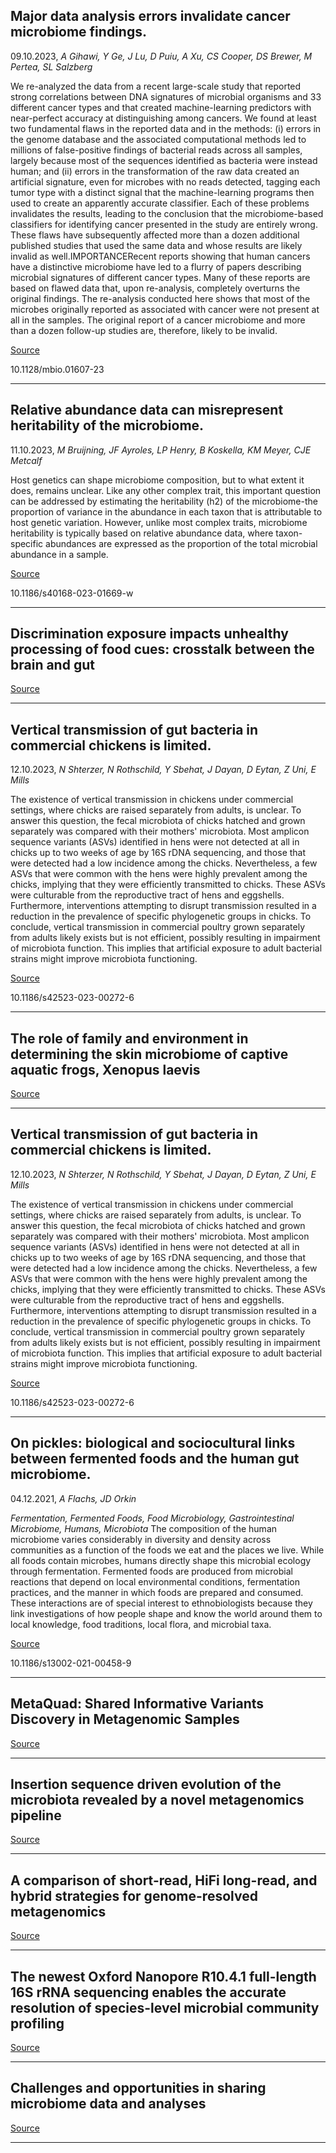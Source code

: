 ## Major data analysis errors invalidate cancer microbiome findings.
 09.10.2023, _A Gihawi, Y Ge, J Lu, D Puiu, A Xu, CS Cooper, DS Brewer, M Pertea, SL Salzberg_


We re-analyzed the data from a recent large-scale study that reported strong correlations between DNA signatures of microbial organisms and 33 different cancer types and that created machine-learning predictors with near-perfect accuracy at distinguishing among cancers. We found at least two fundamental flaws in the reported data and in the methods: (i) errors in the genome database and the associated computational methods led to millions of false-positive findings of bacterial reads across all samples, largely because most of the sequences identified as bacteria were instead human; and (ii) errors in the transformation of the raw data created an artificial signature, even for microbes with no reads detected, tagging each tumor type with a distinct signal that the machine-learning programs then used to create an apparently accurate classifier. Each of these problems invalidates the results, leading to the conclusion that the microbiome-based classifiers for identifying cancer presented in the study are entirely wrong. These flaws have subsequently affected more than a dozen additional published studies that used the same data and whose results are likely invalid as well.IMPORTANCERecent reports showing that human cancers have a distinctive microbiome have led to a flurry of papers describing microbial signatures of different cancer types. Many of these reports are based on flawed data that, upon re-analysis, completely overturns the original findings. The re-analysis conducted here shows that most of the microbes originally reported as associated with cancer were not present at all in the samples. The original report of a cancer microbiome and more than a dozen follow-up studies are, therefore, likely to be invalid.

[Source](https://journals.asm.org/doi/10.1128/mbio.01607-23)

10.1128/mbio.01607-23

---

## Relative abundance data can misrepresent heritability of the microbiome.
 11.10.2023, _M Bruijning, JF Ayroles, LP Henry, B Koskella, KM Meyer, CJE Metcalf_


Host genetics can shape microbiome composition, but to what extent it does, remains unclear. Like any other complex trait, this important question can be addressed by estimating the heritability (h2) of the microbiome-the proportion of variance in the abundance in each taxon that is attributable to host genetic variation. However, unlike most complex traits, microbiome heritability is typically based on relative abundance data, where taxon-specific abundances are expressed as the proportion of the total microbial abundance in a sample.

[Source](https://microbiomejournal.biomedcentral.com/articles/10.1186/s40168-023-01669-w)

10.1186/s40168-023-01669-w

---

## Discrimination exposure impacts unhealthy processing of food cues: crosstalk between the brain and gut

[Source](https://www.nature.com/articles/s44220-023-00134-9)

---

## Vertical transmission of gut bacteria in commercial chickens is limited.
 12.10.2023, _N Shterzer, N Rothschild, Y Sbehat, J Dayan, D Eytan, Z Uni, E Mills_


The existence of vertical transmission in chickens under commercial settings, where chicks are raised separately from adults, is unclear. To answer this question, the fecal microbiota of chicks hatched and grown separately was compared with their mothers' microbiota. Most amplicon sequence variants (ASVs) identified in hens were not detected at all in chicks up to two weeks of age by 16S rDNA sequencing, and those that were detected had a low incidence among the chicks. Nevertheless, a few ASVs that were common with the hens were highly prevalent among the chicks, implying that they were efficiently transmitted to chicks. These ASVs were culturable from the reproductive tract of hens and eggshells. Furthermore, interventions attempting to disrupt transmission resulted in a reduction in the prevalence of specific phylogenetic groups in chicks. To conclude, vertical transmission in commercial poultry grown separately from adults likely exists but is not efficient, possibly resulting in impairment of microbiota function. This implies that artificial exposure to adult bacterial strains might improve microbiota functioning.

[Source](https://animalmicrobiome.biomedcentral.com/articles/10.1186/s42523-023-00272-6)

10.1186/s42523-023-00272-6

---

## The role of family and environment in determining the skin microbiome of captive aquatic frogs, Xenopus laevis

[Source](https://www.biorxiv.org/content/10.1101/2023.10.05.561135v1)

---

## Vertical transmission of gut bacteria in commercial chickens is limited.
 12.10.2023, _N Shterzer, N Rothschild, Y Sbehat, J Dayan, D Eytan, Z Uni, E Mills_


The existence of vertical transmission in chickens under commercial settings, where chicks are raised separately from adults, is unclear. To answer this question, the fecal microbiota of chicks hatched and grown separately was compared with their mothers' microbiota. Most amplicon sequence variants (ASVs) identified in hens were not detected at all in chicks up to two weeks of age by 16S rDNA sequencing, and those that were detected had a low incidence among the chicks. Nevertheless, a few ASVs that were common with the hens were highly prevalent among the chicks, implying that they were efficiently transmitted to chicks. These ASVs were culturable from the reproductive tract of hens and eggshells. Furthermore, interventions attempting to disrupt transmission resulted in a reduction in the prevalence of specific phylogenetic groups in chicks. To conclude, vertical transmission in commercial poultry grown separately from adults likely exists but is not efficient, possibly resulting in impairment of microbiota function. This implies that artificial exposure to adult bacterial strains might improve microbiota functioning.

[Source](https://animalmicrobiome.biomedcentral.com/articles/10.1186/s42523-023-00272-6)

10.1186/s42523-023-00272-6

---

## On pickles: biological and sociocultural links between fermented foods and the human gut microbiome.
 04.12.2021, _A Flachs, JD Orkin_


_Fermentation, Fermented Foods, Food Microbiology, Gastrointestinal Microbiome, Humans, Microbiota_
The composition of the human microbiome varies considerably in diversity and density across communities as a function of the foods we eat and the places we live. While all foods contain microbes, humans directly shape this microbial ecology through fermentation. Fermented foods are produced from microbial reactions that depend on local environmental conditions, fermentation practices, and the manner in which foods are prepared and consumed. These interactions are of special interest to ethnobiologists because they link investigations of how people shape and know the world around them to local knowledge, food traditions, local flora, and microbial taxa.

[Source](https://www.biorxiv.org/content/10.1101/2023.10.09.561628v1)

10.1186/s13002-021-00458-9

---

## MetaQuad: Shared Informative Variants Discovery in Metagenomic Samples

[Source](https://www.biorxiv.org/content/10.1101/2023.10.09.561628v1)

---

## Insertion sequence driven evolution of the microbiota revealed by a novel metagenomics pipeline

[Source](https://www.biorxiv.org/content/10.1101/2023.10.06.561241v1)

---

## A comparison of short-read, HiFi long-read, and hybrid strategies for genome-resolved metagenomics

[Source](https://www.biorxiv.org/content/10.1101/2023.10.04.560907v1)

---

## The newest Oxford Nanopore R10.4.1 full-length 16S rRNA sequencing enables the accurate resolution of species-level microbial community profiling

[Source](https://journals.asm.org/doi/abs/10.1128/aem.00605-23)

---

## Challenges and opportunities in sharing microbiome data and analyses

[Source](https://www.nature.com/articles/s41564-023-01484-x)

---


